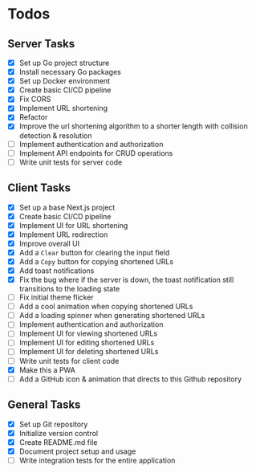 # Todos

## Server Tasks

- [x] Set up Go project structure
- [x] Install necessary Go packages
- [x] Set up Docker environment
- [x] Create basic CI/CD pipeline
- [x] Fix CORS
- [x] Implement URL shortening
- [x] Refactor
- [x] Improve the url shortening algorithm to a shorter length with collision detection & resolution
- [ ] Implement authentication and authorization
- [ ] Implement API endpoints for CRUD operations
- [ ] Write unit tests for server code

## Client Tasks

- [x] Set up a base Next.js project
- [x] Create basic CI/CD pipeline
- [x] Implement UI for URL shortening
- [x] Implement URL redirection
- [x] Improve overall UI
- [x] Add a `Clear` button for clearing the input field
- [x] Add a `Copy` button for copying shortened URLs
- [x] Add toast notifications
- [x] Fix the bug where if the server is down, the toast notification still transitions to the loading state
- [ ] Fix initial theme flicker
- [ ] Add a cool animation when copying shortened URLs
- [ ] Add a loading spinner when generating shortened URLs
- [ ] Implement authentication and authorization
- [ ] Implement UI for viewing shortened URLs
- [ ] Implement UI for editing shortened URLs
- [ ] Implement UI for deleting shortened URLs
- [ ] Write unit tests for client code
- [x] Make this a PWA
- [ ] Add a GitHub icon & animation that directs to this Github repository

## General Tasks

- [x] Set up Git repository
- [x] Initialize version control
- [x] Create README.md file
- [x] Document project setup and usage
- [ ] Write integration tests for the entire application
